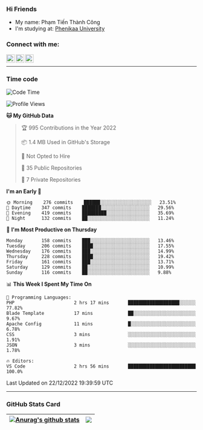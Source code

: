 ### Hi Friends

- My name: Phạm Tiến Thành Công
- I'm studying at: [Phenikaa University]


### Connect with me:
[<img align="left" alt="PhamTienThanhCong | Facebook" width="22px" src="https://upload.wikimedia.org/wikipedia/commons/thumb/1/16/Facebook-icon-1.png/640px-Facebook-icon-1.png" />][facebook]
[<img align="left" alt="PhamTienThanhCong | Zalo" width="22px" src="https://www.anphatpc.com.vn/template/anphat_2020v2/images/icon-zalo.jpg" />][zalo]
[<img align="left" alt="PhamTienThanhCong | LinkedIn" width="22px" src="https://cdn3.iconfinder.com/data/icons/inficons/512/linkedin.png" />][linkedin]

<br />

---

### Time code

<!--START_SECTION:waka-->
![Code Time](http://img.shields.io/badge/Code%20Time-807%20hrs%2055%20mins-blue)

![Profile Views](http://img.shields.io/badge/Profile%20Views-31-blue)

**🐱 My GitHub Data** 

> 🏆 995 Contributions in the Year 2022
 > 
> 📦 1.4 MB Used in GitHub's Storage 
 > 
> 🚫 Not Opted to Hire
 > 
> 📜 35 Public Repositories 
 > 
> 🔑 7 Private Repositories  
 > 
**I'm an Early 🐤** 

```text
🌞 Morning    276 commits    ██████░░░░░░░░░░░░░░░░░░░   23.51% 
🌆 Daytime    347 commits    ███████░░░░░░░░░░░░░░░░░░   29.56% 
🌃 Evening    419 commits    █████████░░░░░░░░░░░░░░░░   35.69% 
🌙 Night      132 commits    ██░░░░░░░░░░░░░░░░░░░░░░░   11.24%

```
📅 **I'm Most Productive on Thursday** 

```text
Monday       158 commits    ███░░░░░░░░░░░░░░░░░░░░░░   13.46% 
Tuesday      206 commits    ████░░░░░░░░░░░░░░░░░░░░░   17.55% 
Wednesday    176 commits    ███░░░░░░░░░░░░░░░░░░░░░░   14.99% 
Thursday     228 commits    ████░░░░░░░░░░░░░░░░░░░░░   19.42% 
Friday       161 commits    ███░░░░░░░░░░░░░░░░░░░░░░   13.71% 
Saturday     129 commits    ██░░░░░░░░░░░░░░░░░░░░░░░   10.99% 
Sunday       116 commits    ██░░░░░░░░░░░░░░░░░░░░░░░   9.88%

```


📊 **This Week I Spent My Time On** 

```text
💬 Programming Languages: 
PHP                      2 hrs 17 mins       ███████████████████░░░░░░   77.82% 
Blade Template           17 mins             ██░░░░░░░░░░░░░░░░░░░░░░░   9.67% 
Apache Config            11 mins             █░░░░░░░░░░░░░░░░░░░░░░░░   6.78% 
CSS                      3 mins              ░░░░░░░░░░░░░░░░░░░░░░░░░   1.91% 
JSON                     3 mins              ░░░░░░░░░░░░░░░░░░░░░░░░░   1.78%

🔥 Editors: 
VS Code                  2 hrs 56 mins       █████████████████████████   100.0%

```


 Last Updated on 22/12/2022 19:39:59 UTC
<!--END_SECTION:waka-->

---

### GitHub Stats Card

| <a href="https://github.com/phamtienthanhcong"><img align="center" src="https://github-readme-stats.vercel.app/api?username=PhamTienThanhCong&show_icons=true&include_all_commits=true&theme=buefy&hide_border=true&theme=ocean_dark" alt="Anurag's github stats" /></a> | <a href="https://github.com/phamtienthanhcong"><img align="center" src="https://github-readme-stats.vercel.app/api/top-langs/?username=PhamTienThanhCong&layout=compact&theme=buefy&hide_border=true&theme=ocean_dark" /></a> |
| ------------- | ------------- |

[Phenikaa University]: https://phenikaa-uni.edu.vn/vi
[facebook]: https://www.facebook.com/phamtienthanhcong
[linkedin]: https://linkedin.com/in/phamtienthanhcong
[zalo]: https://zalo.me/0396396332
[tiktok]: https://www.tiktok.com/@phamtienthanhcong
[web]: https://github.com/PhamTienThanhCong/web_dev
[min project]: https://github.com/PhamTienThanhCong/Project-Of-Web
[c and cpp]: https://github.com/PhamTienThanhCong/Code_C_and_Cpro
[python]: https://github.com/PhamTienThanhCong/Python_beginer
